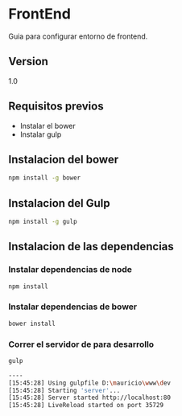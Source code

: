 FrontEnd
=========
Guia para configurar entorno de frontend.

Version
----

1.0

Requisitos previos
-----------
* Instalar el bower
* Instalar gulp


Instalacion del bower
--------------

```sh
npm install -g bower
```
Instalacion del Gulp
--------------

```sh
npm install -g gulp
```

Instalacion de las dependencias
--------------

### Instalar dependencias de node

```sh
npm install
```

### Instalar dependencias de bower

```sh
bower install 
```

### Correr el servidor de para desarrollo

```sh
gulp

----
[15:45:28] Using gulpfile D:\mauricio\www\dev
[15:45:28] Starting 'server'...
[15:45:28] Server started http://localhost:80
[15:45:28] LiveReload started on port 35729

```